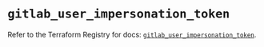 # `gitlab_user_impersonation_token`

Refer to the Terraform Registry for docs: [`gitlab_user_impersonation_token`](https://registry.terraform.io/providers/gitlabhq/gitlab/18.4.0/docs/resources/user_impersonation_token).
